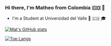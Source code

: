 <!--### Hi there 👋 -->

<!--
**mrHann69/mrHann69** is a ✨ _special_ ✨ repository because its `README.md` (this file) appears on your GitHub profile.

Here are some ideas to get you started:

- 🔭 I’m currently working on ...
- 🌱 I’m currently learning ...
- 👯 I’m looking to collaborate on ...
- 🤔 I’m looking for help with ...
- 💬 Ask me about ...
- 📫 How to reach me: ...
- 😄 Pronouns: ...
- ⚡ Fun fact: ...
-->

### Hi there, I'm Matheo from Colombia 🇨🇴 👋 
* I'm a Student at Universidad del Valle 🔭 🇨🇴 🎓

[![Mat's GitHub stats](https://github-readme-stats.vercel.app/api?username=mrhann69&show_icons=true&theme=merko)](https://github.com/anuraghazra/github-readme-stats)


[![Top Langs](https://github-readme-stats.vercel.app/api/top-langs/?username=MrHann69&layout=compact&hide_border=true&theme=merko)](https://github.com/anuraghazra/github-readme-stats)

